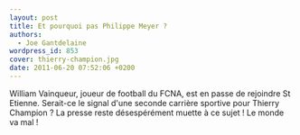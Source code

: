 ```yaml
---
layout: post
title: Et pourquoi pas Philippe Meyer ?
authors:
  - Joe Gantdelaine
wordpress_id: 853
cover: thierry-champion.jpg
date: 2011-06-20 07:52:06 +0200
---
```


William Vainqueur, joueur de football du FCNA, est en passe de rejoindre St
Etienne. Serait-ce le signal d'une seconde carrière sportive pour Thierry
Champion ? La presse reste désespérément muette à ce sujet ! Le monde va mal !

